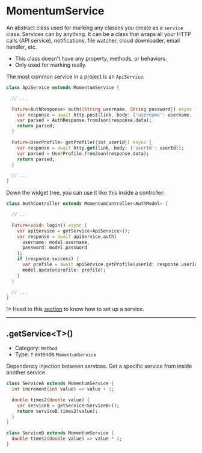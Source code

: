 # MomentumService
An abstract class used for marking any classes you create as a `service` class. Services can by anything. It can be a class that wraps all your HTTP calls (API service), notifications, file watcher, cloud downloader, email handler, etc.

- This class doesn't have any property, methods, or behaviors.
- Only used for marking really.

The most common service in a project is an `ApiService`.
```dart
class ApiService extends MomentumService {

  // ...

  Future<AuthResponse> auth({String username, String password}) async {
    var response = await http.post(link, body: {'username': username, 'password': password});
    var parsed = AuthResponse.fromJson(response.data);
    return parsed;
  }

  Future<UserProfile> getProfile({int userId}) async {
    var response = await http.get(link, body: {'userId': userId});
    var parsed = UserProfile.fromJson(response.data);
    return parsed;
  }

  // ...
}
```
Down the widget tree, you can use it like this inside a controller:
```dart
class AuthController extends MomentumController<AuthModel> {

  // ...

  Future<void> login() async {
    var apiService = getService<ApiService>();
    var response = await apiService.auth(
      username: model.username, 
      password: model.password
    );
    if (response.success) {
      var profile = await apiService.getProfile(userId: response.userId);
      model.update(profile: profile);
    }
  }

  // ...
}
```

!> Head to this [section](/momentum?id=services) to know how to set up a service.

<hr>

## .getService\<T\>()
- Category: `Method`
- Type: `T` extends `MomentumService`

Dependency injection between services. Get a specific service from inside another service.

```dart
class ServiceA extends MomentumService {
  int increment(int value) => value + 1;

  double times2(double value) {
    var serviceB = getService<ServiceB>();
    return serviceB.times2(value);
  }
}

class ServiceB extends MomentumService {
  double times2(double value) => value * 2;
}
```